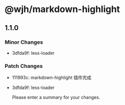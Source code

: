 # @wjh/markdown-highlight

## 1.1.0

### Minor Changes

- 3dfda9f: less-loader

### Patch Changes

- 111993c: markdown-highlight 插件完成
- 3dfda9f: less-loader

  Please enter a summary for your changes.
